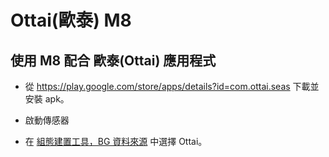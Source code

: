 # Ottai(歐泰) M8


## 使用 M8 配合 歐泰(Ottai) 應用程式

-   從 <https://play.google.com/store/apps/details?id=com.ottai.seas> 下載並安裝 apk。

-   啟動傳感器

- 在 [組態建置工具，BG 資料來源](../SettingUpAaps/ConfigBuilder.md#bg-source) 中選擇 Ottai。

